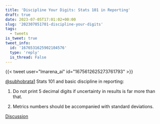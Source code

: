 ```yaml
---
title: 'Discipline Your Digits: Stats 101 in Reporting'
draft: true
date: 2023-07-05T17:01:02+00:00
slug: '202307051701-discipline-your-digits'
tags:
  - tweets
is_tweet: true
tweet_info:
  id: '1676531625902104576'
  type: 'reply'
  is_thread: False
---
```




{{< tweet user="lmarena_ai" id="1675612625273761793" >}}

[@subhobrata1](https://x.com/subhobrata1) Stats 101 and basic discipline in reporting:

1. Do not print 5 decimal digits if uncertainty in results is far more than that.

2. Metrics numbers should be accompanied with standard deviations.

[Discussion](https://x.com/sytelus/status/1676531625902104576)
